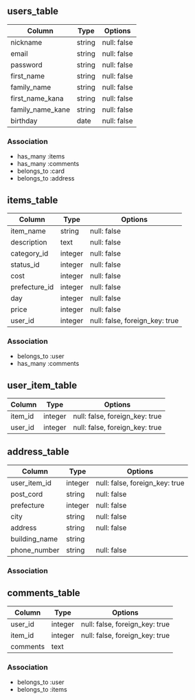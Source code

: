 ## users_table
|Column|Type|Options|
|------|----|-------|
|nickname|string|null: false|
|email|string|null: false|
|password|string|null: false|
|first_name|string|null: false|
|family_name|string|null: false|
|first_name_kana|string|null: false|
|family_name_kane|string|null: false|
|birthday|date|null: false|

### Association
- has_many :items
- has_many :comments
- belongs_to :card
- belongs_to :address


## items_table
|Column|Type|Options|
|------|----|-------|
|item_name|string|null: false|
|description|text|null: false|
|category_id|integer|null: false|
|status_id|integer|null: false|
|cost|integer|null: false|
|prefecture_id|integer|null: false|
|day|integer|null: false|
|price|integer|null: false|
|user_id|integer|null: false, foreign_key: true|


### Association
- belongs_to :user
- has_many :comments

## user_item_table
|Column|Type|Options|
|------|----|-------|
|item_id|integer|null: false, foreign_key: true|
|user_id|integer|null: false, foreign_key: true|

## address_table
|Column|Type|Options|
|------|----|-------|
|user_item_id|integer|null: false, foreign_key: true|
|post_cord|string|null: false|
|prefecture|integer|null: false|
|city|string|null: false|
|address|string|null: false|
|building_name|string|
|phone_number|string|null: false|

### Association

## comments_table
|Column|Type|Options|
|------|----|-------|
|user_id|integer|null: false, foreign_key: true|
|item_id|integer|null: false, foreign_key: true|
|comments|text|

### Association
- belongs_to :user
- belongs_to :items

